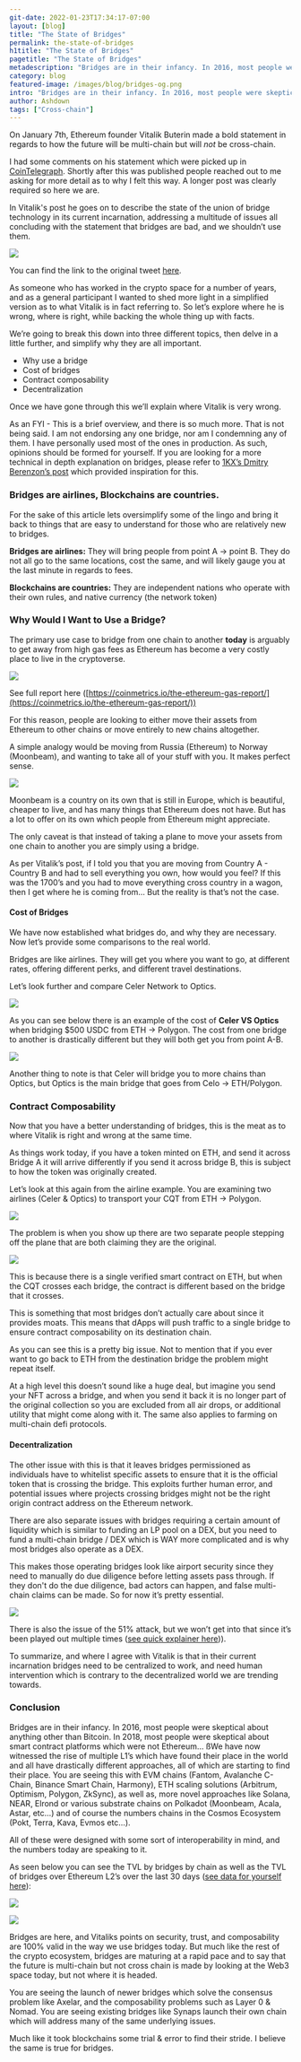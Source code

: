 ```yaml
---
git-date: 2022-01-23T17:34:17-07:00
layout: [blog]
title: "The State of Bridges"
permalink: the-state-of-bridges
h1title: "The State of Bridges"
pagetitle: "The State of Bridges"
metadescription: "Bridges are in their infancy. In 2016, most people were skeptical about anything other than Bitcoin. In 2018, most people were skeptical about smart contract platforms which were not Ethereum…"
category: blog
featured-image: /images/blog/bridges-og.png
intro: "Bridges are in their infancy. In 2016, most people were skeptical about anything other than Bitcoin. In 2018, most people were skeptical about smart contract platforms which were not Ethereum…"
author: Ashdown
tags: ["Cross-chain"]
---
```


On January 7th, Ethereum founder Vitalik Buterin made a bold statement in regards to how the future will be multi-chain but will _not_ be cross-chain.

I had some comments on his statement which were picked up in [CoinTelegraph](https://cointelegraph.com/news/industry-players-respond-to-vitalik-buterin-s-thoughts-on-cross-chain-ecosystems). Shortly after this was published people reached out to me asking for more detail as to why I felt this way. A longer post was clearly required so here we are.

In Vitalik's post he goes on to describe the state of the union of bridge technology in its current incarnation, addressing a multitude of issues all concluding with the statement that bridges are bad, and we shouldn’t use them.

![](/images/blog/the-state-of-bridges/image1.webp)


You can find the link to the original tweet [here](https://twitter.com/VitalikButerin/status/1479501366192132099).

As someone who has worked in the crypto space for a number of years, and as a general participant I wanted to shed more light in a simplified version as to what Vitalik is in fact referring to. So let’s explore where he is wrong, where is right, while backing the whole thing up with facts.

We’re going to break this down into three different topics, then delve in a little further, and simplify why they are all important.

* Why use a bridge
* Cost of bridges
* Contract composability
* Decentralization

Once we have gone through this we’ll explain where Vitalik is very wrong.

As an FYI - This is a brief overview, and there is so much more. That is not being said. I am not endorsing any one bridge, nor am I condemning any of them. I have personally used most of the ones in production. As such, opinions should be formed for yourself. If you are looking for a more technical in depth explanation on bridges, please refer to [1KX’s Dmitry Berenzon’s post](https://medium.com/1kxnetwork/blockchain-bridges-5db6afac44f8) which provided inspiration for this.


### Bridges are airlines, Blockchains are countries.

For the sake of this article lets oversimplify some of the lingo and bring it back to things that are easy to understand for those who are relatively new to bridges.

**Bridges are airlines:** They will bring people from point A -> point B. They do not all go to the same locations, cost the same, and will likely gauge you at the last minute in regards to fees.

**Blockchains are countries:** They are independent nations who operate with their own rules, and native currency (the network token)


### Why Would I Want to Use a Bridge?

The primary use case to bridge from one chain to another **today** is arguably to get away from high gas fees as Ethereum has become a very costly place to live in the cryptoverse.


![](/images/blog/the-state-of-bridges/image2.webp)


See full report here ([https://coinmetrics.io/the-ethereum-gas-report/](https://coinmetrics.io/the-ethereum-gas-report/))

For this reason, people are looking to either move their assets from Ethereum to other chains or move entirely to new chains altogether.

A simple analogy would be moving from Russia (Ethereum) to Norway (Moonbeam), and wanting to take all of your stuff with you. It makes perfect sense.


![](/images/blog/the-state-of-bridges/image3.webp)


Moonbeam is a country on its own that is still in Europe, which is beautiful, cheaper to live, and has many things that Ethereum does not have. But has a lot to offer on its own which people from Ethereum might appreciate.

The only caveat is that instead of taking a plane to move your assets from one chain to another you are simply using a bridge.

As per Vitalik’s post, if I told you that you are moving from Country A - Country B and had to sell everything you own, how would you feel? If this was the 1700’s and you had to move everything cross country in a wagon, then I get where he is coming from… But the reality is that’s not the case.


#### Cost of Bridges

We have now established what bridges do, and why they are necessary. Now let’s provide some comparisons to the real world.

Bridges are like airlines. They will get you where you want to go, at different rates, offering different perks, and different travel destinations.

Let’s look further and compare Celer Network to Optics.


![](/images/blog/the-state-of-bridges/image4.webp)


As you can see below there is an example of the cost of **Celer VS Optics** when bridging $500 USDC from ETH -> Polygon. The cost from one bridge to another is drastically different but they will both get you from point A-B.


![](/images/blog/the-state-of-bridges/image5.webp)


Another thing to note is that Celer will bridge you to more chains than Optics, but Optics is the main bridge that goes from Celo -> ETH/Polygon.


### Contract Composability

Now that you have a better understanding of bridges, this is the meat as to where Vitalik is right and wrong at the same time.

As things work today, if you have a token minted on ETH, and send it across Bridge A it will arrive differently if you send it across bridge B, this is subject to how the token was originally created.

Let’s look at this again from the airline example. You are examining two airlines (Celer & Optics) to transport your CQT from ETH -> Polygon.


![](/images/blog/the-state-of-bridges/image6.webp)


The problem is when you show up there are two separate people stepping off the plane that are both claiming they are the original.


![](/images/blog/the-state-of-bridges/image7.webp)


This is because there is a single verified smart contract on ETH, but when the CQT crosses each bridge, the contract is different based on the bridge that it crosses.

This is something that most bridges don’t actually care about since it provides moats. This means that dApps will push traffic to a single bridge to ensure contract composability on its destination chain.

As you can see this is a pretty big issue. Not to mention that if you ever want to go back to ETH from the destination bridge the problem might repeat itself.

At a high level this doesn’t sound like a huge deal, but imagine you send your NFT across a bridge, and when you send it back it is no longer part of the original collection so you are excluded from all air drops, or additional utility that might come along with it. The same also applies to farming on multi-chain defi protocols.


#### Decentralization

The other issue with this is that it leaves bridges permissioned as individuals have to whitelist specific assets to ensure that it is the official token that is crossing the bridge. This exploits further human error, and potential issues where projects crossing bridges might not be the right origin contract address on the Ethereum network.

There are also separate issues with bridges requiring a certain amount of liquidity which is similar to funding an LP pool on a DEX, but you need to fund a multi-chain bridge / DEX which is WAY more complicated and is why most bridges also operate as a DEX.

This makes those operating bridges look like airport security since they need to manually do due diligence before letting assets pass through. If they don't do the due diligence, bad actors can happen, and false multi-chain claims can be made. So for now it’s pretty essential.

![](/images/blog/the-state-of-bridges/image8.webp)


There is also the issue of the 51% attack, but we won’t get into that since it’s been played out multiple times ([see quick explainer here](https://www.coindesk.com/learn/what-is-a-51-attack/#:~:text=A%2051%25%20attack%2C%20also%20known,power%20from%20a%20third%20party.))).

To summarize, and where I agree with Vitalik is that in their current incarnation bridges need to be centralized to work, and need human intervention which is contrary to the decentralized world we are trending towards.


### Conclusion

Bridges are in their infancy. In 2016, most people were skeptical about anything other than Bitcoin. In 2018, most people were skeptical about smart contract platforms which were not Ethereum… ßWe have now witnessed the rise of multiple L1’s which have found their place in the world and all have drastically different approaches, all of which are starting to find their place. You are seeing this with EVM chains (Fantom, Avalanche C-Chain, Binance Smart Chain, Harmony), ETH scaling solutions (Arbitrum, Optimism, Polygon, ZkSync), as well as, more novel approaches like Solana, NEAR, Elrond or various substrate chains on Polkadot (Moonbeam, Acala, Astar, etc…) and of course the numbers chains in the Cosmos Ecosystem (Pokt, Terra, Kava, Evmos etc…).

All of these were designed with some sort of interoperability in mind, and the numbers today are speaking to it.

As seen below you can see the TVL by bridges by chain as well as the TVL of bridges over Ethereum L2’s over the last 30 days ([see data for yourself here](https://bi.etherscan.io/public/dashboards/Z6PuB2HTLK4tGOCtrYvP65seYXGWfLea76mknRu6?org_slug=default)):


![](/images/blog/the-state-of-bridges/image9.webp)


![](/images/blog/the-state-of-bridges/image10.webp)


Bridges are here, and Vitaliks points on security, trust, and composability are 100% valid in the way we use bridges today. But much like the rest of the crypto ecosystem, bridges are maturing at a rapid pace and to say that the future is multi-chain but not cross chain is made by looking at the Web3 space today, but not where it is headed.

You are seeing the launch of newer bridges which solve the consensus problem like Axelar, and the composability problems such as Layer 0 & Nomad. You are seeing existing bridges like Synaps launch their own chain which will address many of the same underlying issues.

Much like it took blockchains some trial & error to find their stride. I believe the same is true for bridges.
